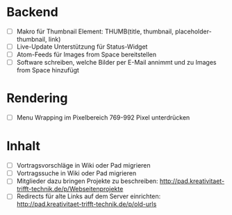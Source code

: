 # Backend

- [ ] Makro für Thumbnail Element: THUMB(title, thumbnail, placeholder-thumbnail, link)
- [ ] Live-Update Unterstützung für Status-Widget
- [ ] Atom-Feeds für Images from Space bereitstellen
- [ ] Software schreiben, welche Bilder per E-Mail annimmt und zu Images from Space hinzufügt

# Rendering

- [ ] Menu Wrapping im Pixelbereich 769-992 Pixel unterdrücken

# Inhalt

- [ ] Vortragsvorschläge in Wiki oder Pad migrieren
- [ ] Vortragssuche in Wiki oder Pad migrieren
- [ ] Mitglieder dazu bringen Projekte zu beschreiben:
      http://pad.kreativitaet-trifft-technik.de/p/Webseitenprojekte
- [ ] Redirects für alte Links auf dem Server einrichten:
      http://pad.kreativitaet-trifft-technik.de/p/old-urls
